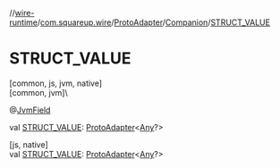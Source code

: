 //[wire-runtime](../../../../index.md)/[com.squareup.wire](../../index.md)/[ProtoAdapter](../index.md)/[Companion](index.md)/[STRUCT_VALUE](-s-t-r-u-c-t_-v-a-l-u-e.md)

# STRUCT_VALUE

[common, js, jvm, native]\
[common, jvm]\

@[JvmField](https://kotlinlang.org/api/latest/jvm/stdlib/kotlin.jvm/-jvm-field/index.html)

val [STRUCT_VALUE](-s-t-r-u-c-t_-v-a-l-u-e.md): [ProtoAdapter](../index.md)&lt;[Any](https://kotlinlang.org/api/latest/jvm/stdlib/kotlin/-any/index.html)?&gt;

[js, native]\
val [STRUCT_VALUE](-s-t-r-u-c-t_-v-a-l-u-e.md): [ProtoAdapter](../index.md)&lt;[Any](https://kotlinlang.org/api/latest/jvm/stdlib/kotlin/-any/index.html)?&gt;

